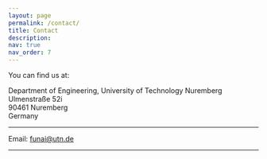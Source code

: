 ```yaml
---
layout: page
permalink: /contact/
title: Contact
description:
nav: true
nav_order: 7
---
```


You can find us at:<br/>

Department of Engineering, University of Technology Nuremberg<br/>
Ulmenstraße 52i<br/>
90461 Nuremberg<br/>
Germany

---

Email: funai@utn.de

---
